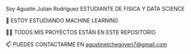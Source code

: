 Soy Agustin Julian Rodriguez 
ESTUDIANTE DE FISICA Y DATA SCIENCE

🌱 ESTOY ESTUDIANDO MACHINE LEARNING

👨‍💻 TODOS MIS PROYECTOS ESTÁN EN ESTE REPOSITORIO

📫 PUEDES CONTACTARME EN agustinetchegoyen7@gmail.com
